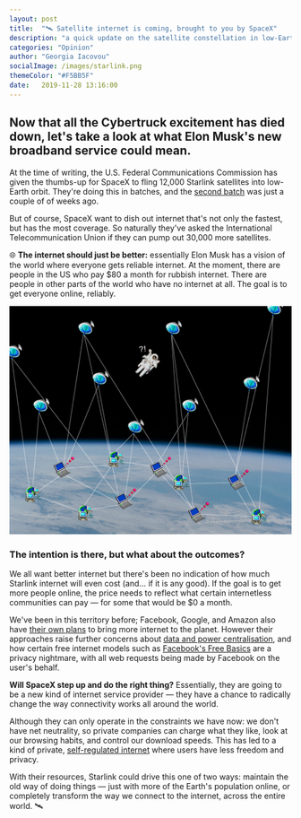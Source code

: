 ```yaml
---
layout: post
title:  "🛰 Satellite internet is coming, brought to you by SpaceX"
description: "a quick update on the satellite constellation in low-Earth orbit, by SpaceX. Starlink has said they will provide more, better connectivity to the whole world."
categories: "Opinion"
author: "Georgia Iacovou"
socialImage: /images/starlink.png
themeColor: "#F5BB5F"
date:   2019-11-28 13:16:00
---
```


## Now that all the Cybertruck excitement has died down, let's take a look at what Elon Musk's new broadband service could mean.

At the time of writing, the U.S. Federal Communications Commission has given the thumbs-up for SpaceX to fling 12,000 Starlink satellites into low-Earth orbit. They're doing this in batches, and the [second batch](https://spacenews.com/spacex-launches-second-batch-of-starlink-broadband-satellites/) was just a couple of of weeks ago.

But of course, SpaceX want to dish out internet that's not only the fastest, but has the most coverage. So naturally they've asked the International Telecommunication Union if they can pump out 30,000 more satellites. 

🌐 **The internet should just be better:** essentially Elon Musk has a vision of the world where everyone gets reliable internet. At the moment, there are people in the US who pay $80 a month for rubbish internet. There are people in other parts of the world who have no internet at all. The goal is to get everyone online, reliably.

![beaming internet from space](/images/starlink.png)

### The intention is there, but what about the outcomes?

We all want better internet but there's been no indication of how much Starlink internet will even cost (and... if it is any good). If the goal is to get more people online, the price needs to reflect what certain internetless communities can pay — for some that would be $0 a month. 

We've been in this territory before; Facebook, Google, and Amazon also have [their own plans](https://blog.metomic.io/main/2019/08/13/stratospheric-internet.html) to bring more internet to the planet. However their approaches raise further concerns about [data and power centralisation](https://blog.metomic.io/main/2019/10/17/break-up-big-tech.html), and how certain free internet models such as [Facebook's Free Basics](https://connectivity.fb.com/free-basics/) are a privacy nightmare, with all web requests being made by Facebook on the user's behalf.

**Will SpaceX step up and do the right thing?** Essentially, they are going to be a new kind of internet service provider —  they have a chance to radically change the way connectivity works all around the world.

Although they can only operate in the constraints we have now: we don't have net neutrality, so private companies can charge what they like, look at our browsing habits, and control our download speeds. This has led to a kind of private, [self-regulated internet](https://blog.metomic.io/main/2019/09/04/regulating-the-internet.html) where users have less freedom and privacy.

With their resources, Starlink could drive this one of two ways: maintain the old way of doing things — just with more of the Earth's population online, or completely transform the way we connect to the internet, across the entire world. 🛰